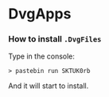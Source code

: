 # DvgApps

### How to install `.DvgFiles`
Type in the console:

    > pastebin run SKTUK0rb

And it will start to install.
